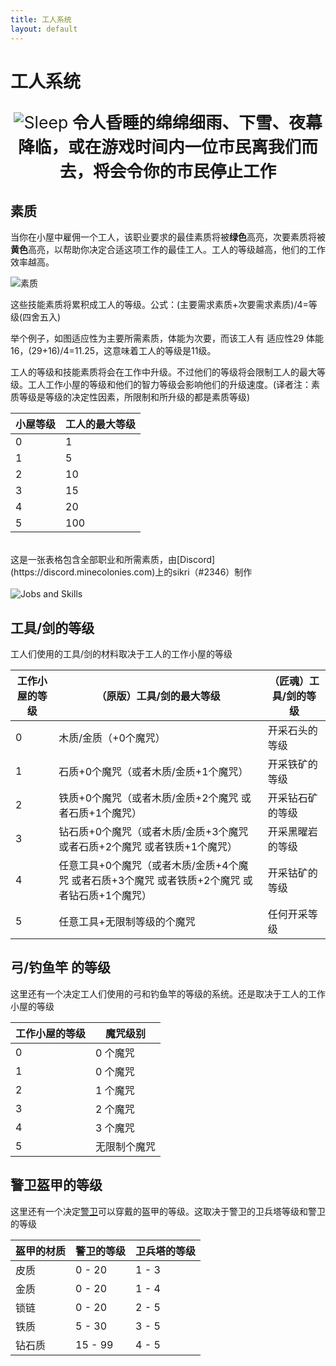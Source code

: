 ```yaml
---
title: 工人系统
layout: default
---
```

# 工人系统

<p style="text-align:center; font-size:20pt;"><img src="../../assets/images/misc/Sleep.png" alt="Sleep"><b> 令人昏睡的绵绵细雨、下雪、夜幕降临，或在游戏时间内一位市民离我们而去，将会令你的市民停止工作</b></p>

## 素质
当你在小屋中雇佣一个工人，该职业要求的最佳素质将被**绿色**高亮，次要素质将被**黄色**高亮，以帮助你决定合适这项工作的最佳工人。工人的等级越高，他们的工作效率越高。


![素质](../../assets/images/misc/traits.png)

这些技能素质将累积成工人的等级。公式：(主要需求素质+次要需求素质)/4=等级(四舍五入)

举个例子，如图适应性为主要所需素质，体能为次要，而该工人有 适应性29 体能16，(29+16)/4=11.25，这意味着工人的等级是11级。

工人的等级和技能素质将会在工作中升级。不过他们的等级将会限制工人的最大等级。工人工作小屋的等级和他们的智力等级会影响他们的升级速度。(译者注：素质等级是等级的决定性因素，所限制和所升级的都是素质等级)

|  小屋等级   | 工人的最大等级    |
| ---------- | ---------------- |
| 0          | 1                |
| 1          | 5                |
| 2          | 10               |
| 3          | 15               |
| 4          | 20               |
| 5          | 100              |

<br>
这是一张表格包含全部职业和所需素质，由[Discord](https://discord.minecolonies.com)上的sikri（#2346）制作
<br>
<br>
<img src="../../assets/images/misc/jobsandskills.png" alt="Jobs and Skills" />

## 工具/剑的等级

工人们使用的工具/剑的材料取决于工人的工作小屋的等级

| 工作小屋的等级 | （原版）工具/剑的最大等级                                    | （匠魂）工具/剑的等级 |
| -------------- | ------------------------------------------------------------ | --------------------- |
| 0              | 木质/金质（+0个魔咒）                                        | 开采石头的等级        |
| 1              | 石质+0个魔咒（或者木质/金质+1个魔咒）                        | 开采铁矿的等级        |
| 2              | 铁质+0个魔咒（或者木质/金质+2个魔咒 或者石质+1个魔咒）       | 开采钻石矿的等级      |
| 3              | 钻石质+0个魔咒（或者木质/金质+3个魔咒 或者石质+2个魔咒 或者铁质+1个魔咒） | 开采黑曜岩的等级      |
| 4              | 任意工具+0个魔咒（或者木质/金质+4个魔咒 或者石质+3个魔咒 或者铁质+2个魔咒 或者钻石质+1个魔咒） | 开采钴矿的等级        |
| 5              | 任意工具+无限制等级的个魔咒                                  | 任何开采等级          |

## 弓/钓鱼竿 的等级

这里还有一个决定工人们使用的弓和钓鱼竿的等级的系统。还是取决于工人的工作小屋的等级

| 工作小屋的等级 | 魔咒级别     |
| -------------- | ------------ |
| 0              | 0 个魔咒     |
| 1              | 0 个魔咒     |
| 2              | 1 个魔咒     |
| 3              | 2 个魔咒     |
| 4              | 3 个魔咒     |
| 5              | 无限制个魔咒 |

## 警卫盔甲的等级

这里还有一个决定[警卫](../../source/workers/guard)可以穿戴的盔甲的等级。这取决于警卫的卫兵塔等级和警卫的等级

| 盔甲的材质 | 警卫的等级 | 卫兵塔的等级 |
| ---------- | ---------- | ------------ |
| 皮质       | 0 - 20     | 1 - 3        |
| 金质       | 0 - 20     | 1 - 4        |
| 锁链       | 0 - 20     | 2 - 5        |
| 铁质       | 5 - 30     | 3 - 5        |
| 钻石质     | 15 - 99    | 4 - 5        |
